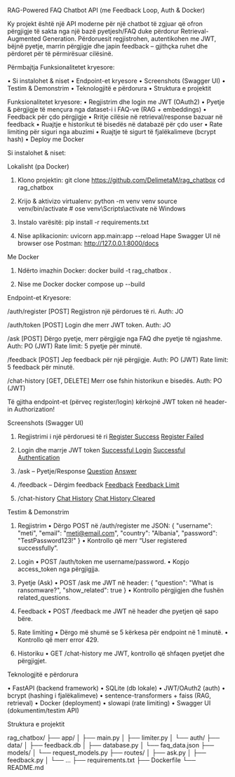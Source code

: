 RAG-Powered FAQ Chatbot API (me Feedback Loop, Auth & Docker)

Ky projekt është një API moderne për një chatbot të zgjuar që ofron përgjigje të sakta nga një bazë pyetjesh/FAQ duke përdorur Retrieval-Augmented Generation. Përdoruesit regjistrohen, autentikohen me JWT, bëjnë pyetje, marrin përgjigje dhe japin feedback – gjithçka ruhet dhe përdoret për të përmirësuar cilësinë.

Përmbajtja
Funksionalitetet kryesore:

•	Si instalohet & niset
•	Endpoint-et kryesore
•	Screenshots (Swagger UI)
•	Testim & Demonstrim
•	Teknologjitë e përdorura
•	Struktura e projektit

Funksionalitetet kryesore:
•	Regjistrim dhe login me JWT (OAuth2)
•	Pyetje & përgjigje të mençura nga dataset-i i FAQ-ve (RAG + embeddings)
•	Feedback për çdo përgjigje
•	Rritje cilësie në retrieval/response bazuar në feedback
•	Ruajtje e historikut të bisedës në databazë për çdo user
•	Rate limiting për siguri nga abuzimi
•	Ruajtje të sigurt të fjalëkalimeve (bcrypt hash)
•	Deploy me Docker 


Si instalohet & niset:

Lokalisht (pa Docker)
1. Klono projektin:
git clone https://github.com/DelimetaM/rag_chatbox
cd rag_chatbox

2. Krijo & aktivizo virtualenv:
python -m venv venv
source venv/bin/activate  # ose venv\Scripts\activate në Windows

3. Instalo varësitë:
pip install -r requirements.txt

4. Nise aplikacionin:
uvicorn app.main:app --reload
Hape Swagger UI në browser ose Postman:
http://127.0.0.1:8000/docs


Me Docker

1. Ndërto imazhin Docker:
docker build -t rag_chatbox .

2. Nise me Docker
docker compose up --build


Endpoint-et Kryesore:

/auth/register
[POST]
Regjistron një përdorues të ri.
Auth: JO

/auth/token
[POST]
Login dhe merr JWT token.
Auth: JO

/ask
[POST]
Dërgo pyetje, merr përgjigje nga FAQ dhe pyetje të ngjashme.
Auth: PO (JWT)
Rate limit: 5 pyetje për minutë.

/feedback
[POST]
Jep feedback për një përgjigje.
Auth: PO (JWT)
Rate limit: 5 feedback për minutë.

/chat-history
[GET, DELETE]
Merr ose fshin historikun e bisedës.
Auth: PO (JWT)

Të gjitha endpoint-et (përveç register/login) kërkojnë JWT token në header-in Authorization!


Screenshots (Swagger UI)

1. Regjistrimi i një përdoruesi të ri
[Register Success](screenshots/1.2success_registration.png)
[Register Failed](screenshots/1.failed_registration.png)

2. Login dhe marrje JWT token
[Successful Login](screenshots/2.successful_login.png)
[Successful Authentication](screenshots/2.1%20successful_authentication.png)

3. /ask – Pyetje/Response
[Question](screenshots/3.%20Question.png)
[Answer](screenshots/3.1%20Answer.png)

4. /feedback – Dërgim feedback
[Feedback](screenshots/4.%20Feedback.png)
[Feedback Limit](screenshots/4.1%20Feedback%20Limit.png)

5. /chat-history
[Chat History](screenshots/5.%20Chat%20History.png)
[Chat History Cleared](screenshots/5.1%20Chat%20History%20Cleared.png)


Testim & Demonstrim

1. Regjistrim
•	Dërgo POST në /auth/register me JSON:
{
  "username": "meti",
  "email": "meti@email.com",
  "country": "Albania",
  "password": "TestPassword123!"
}
•	Kontrollo që merr “User registered successfully”.

2. Login
•	POST /auth/token me username/password.
•	Kopjo access_token nga përgjigjja.

3. Pyetje (Ask)
•	POST /ask me JWT në header:
{
  "question": "What is ransomware?",
  "show_related": true
}
•	Kontrollo përgjigjen dhe fushën related_questions.

4. Feedback
•	POST /feedback me JWT në header dhe pyetjen që sapo bëre.

5. Rate limiting
•	Dërgo më shumë se 5 kërkesa për endpoint në 1 minutë.
•	Kontrollo që merr error 429.

6. Historiku
•	GET /chat-history me JWT, kontrollo që shfaqen pyetjet dhe përgjigjet.


Teknologjitë e përdorura

•	FastAPI (backend framework)
•	SQLite (db lokale)
•	JWT/OAuth2 (auth)
•	bcrypt (hashing i fjalëkalimeve)
•	sentence-transformers + faiss (RAG, retrieval)
•	Docker (deployment)
•	slowapi (rate limiting)
•	Swagger UI (dokumentim/testim API)


Struktura e projektit

rag_chatbox/
├── app/
│   ├── main.py
│   ├── limiter.py
│   └── auth/
├── data/
│   ├── feedback.db
│   ├── database.py
│   └── faq_data.json
├── models/
│   └── request_models.py
├── routes/
│   ├── ask.py
│   ├── feedback.py
│   └── ...
├── requirements.txt
├── Dockerfile
└── README.md
